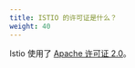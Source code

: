 ```yaml
---
title: ISTIO 的许可证是什么？
weight: 40
---
```


Istio 使用了 [Apache 许可证 2.0](https://www.apache.org/licenses/LICENSE-2.0.html)。
